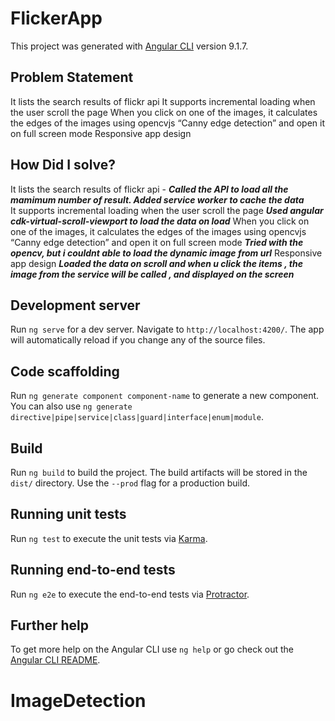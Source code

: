 # FlickerApp

This project was generated with [Angular CLI](https://github.com/angular/angular-cli) version 9.1.7.
## Problem Statement
It lists the search results of flickr api
It supports incremental loading when the user scroll the page
When you click on one of the images, it calculates the edges of the images using opencvjs “Canny edge detection” and open it on full screen mode
Responsive app design
## How Did I solve?
It lists the search results of flickr api - 
***Called the API to load all the mamimum number of result. Added service worker to cache the data***<br/>
It supports incremental loading when the user scroll the page 
 ***Used angular cdk-virtual-scroll-viewport to load the data on load***
When you click on one of the images, it calculates the edges of the images using opencvjs “Canny edge detection” and open it on full screen mode 
***Tried with the opencv, but i couldnt able to load the dynamic image from url***
Responsive app design 
***Loaded the data on scroll and when u click the items , the image from the service will be called , and displayed on the screen***

## Development server

Run `ng serve` for a dev server. Navigate to `http://localhost:4200/`. The app will automatically reload if you change any of the source files.

## Code scaffolding

Run `ng generate component component-name` to generate a new component. You can also use `ng generate directive|pipe|service|class|guard|interface|enum|module`.

## Build

Run `ng build` to build the project. The build artifacts will be stored in the `dist/` directory. Use the `--prod` flag for a production build.

## Running unit tests

Run `ng test` to execute the unit tests via [Karma](https://karma-runner.github.io).

## Running end-to-end tests

Run `ng e2e` to execute the end-to-end tests via [Protractor](http://www.protractortest.org/).

## Further help

To get more help on the Angular CLI use `ng help` or go check out the [Angular CLI README](https://github.com/angular/angular-cli/blob/master/README.md).
# ImageDetection
